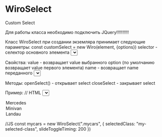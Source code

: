 # WiroSelect
Custom Select

Для работы класса необходимо подключить JQuery!!!!!!!!!!

Класс WiroSelect при создании экземляра принимает следующие параметры:
const customSelect = new Wiro(element, {options})
selector - селектор основного элемента <select> 
options:
  selectedClass - ваш кастомный класс, который добавляется к выбранному элементу (по умолчанию "wiroSelect__item--selected")
  slideToggleTiming - время закрытия и открытия селекта в миллисекундах

Свойства:
  value - возвращает value выбранного option (по умолчанию возвращает value первого элемента)
  name - возвращает name переданного <select> 
  selectedIndex - возвращает индекс выбранного элемента (по умолчанию 0)

Методы:
  openSelect() - открывает select
  closeSelect - закрывает select


Пример: 
// HTML
<select class="mycars">
  <option value="Mercedes">Mercedes</option>
  <option value="Minivan">Minivan</option> 
  <option value="Landau">Landau</option>
</select>

//JS
const mycars = new WiroSelect(".mycars", {
  selectedClass: "my-selected-class",
  slideToggleTiming: 200
})
